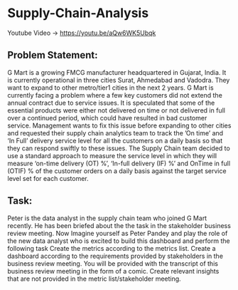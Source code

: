 # Supply-Chain-Analysis

Youtube Video -> https://youtu.be/aQw6WK5Ubqk

## Problem Statement:

G Mart is a growing FMCG manufacturer headquartered in Gujarat, India. It is currently operational in three cities Surat, Ahmedabad and Vadodra. They want to expand to other metro/tier1 cities in the next 2 years.
G Mart is currently facing a problem where a few key customers did not extend the annual contract due to service issues. It is speculated that some of the essential products were either not delivered on time or not delivered in full over a continued period, which could have resulted in bad customer service. Management wants to fix this issue before expanding to other cities and requested their supply chain analytics team to track the ’On time’ and ‘In Full’ delivery service level for all the customers on a daily basis so that they can respond swiftly to these issues.
The Supply Chain team decided to use a standard approach to measure the service level in which they will measure ‘on-time delivery (OT) %’, ‘In-full delivery (IF) %’ and OnTime in full (OTIF) % of the customer orders on a daily basis against the target service level set for each customer.

## Task:  

Peter is the data analyst in the supply chain team who joined G Mart recently. He has been briefed about the the task in the stakeholder business review meeting. Now Imagine yourself as Peter Pandey and play the role of the new data analyst who is excited to build this dashboard and perform the following task
Create the metrics according to the metrics list.
Create a dashboard according to the requirements provided by stakeholders in the business review meeting. You will be provided with the transcript of this business review meeting in the form of a comic.
Create relevant insights that are not provided in the metric list/stakeholder meeting.

